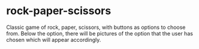 # rock-paper-scissors
Classic game of rock, paper, scissors, with buttons as options to choose from. 
Below the option, there will be pictures of the option that the user has chosen which will appear accordingly.

